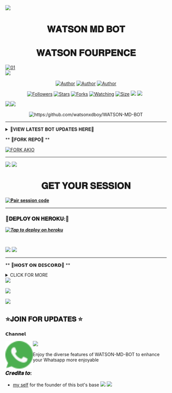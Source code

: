 <a><img src='https://files.catbox.moe/sdgdc3.jpg'/></a>
<h1 align="center"> 𝐖𝐀𝐓𝐒𝐎𝐍 𝐌𝐃 𝐁𝐎𝐓 </h1>

 
<h1 align="center"> 𝐖𝐀𝐓𝐒𝐎𝐍 𝐅𝐎𝐔𝐑𝐏𝐄𝐍𝐂𝐄
</h1>



  <a href="https://ibb.co/N6NMDtn"><img src="https://files.catbox.moe/sdgdc3.jpg" alt="01" border="0" /></a>                     
<a><img src='https://i.imgur.com/LyHic3i.gif'/></a>
 

 </p>
<p align="center">
<a href="https://github.com/watsonxdboy"><img title="Author" src="https://img.shields.io/badge/watsonxdboy-orange?style=for-the-badge&logo=Github"></a> <a href="https://youtube.com/@WATSON_TECH"><img title="Author" src="https://img.shields.io/badge/YOUTUBE SUBSCRIBE-red?style=for-the-badge&logo=youtube"></a> <a href="https://wa.me/263781330745"><img title="Author" src="https://img.shields.io/badge/Contact Me-orange?style=for-the-badge&logo=whatsapp"></a>
<p/>                                                                                                                                                    <p align="center">
<a href="https://github.com/watsonxdboy/followers"><img title="Followers" src="https://img.shields.io/github/followers/watsonxdboy?color=red&style=flat-square"></a>
<a href="https://github.com/watsonxdboy/WATSON-MD-BOT/stargazers/"><img title="Stars" src="https://img.shields.io/github/stars/watsonxdboy/WATSON-MD-BOT?color=pink&style=flat-square"></a>
<a href="https://github.com/watsonxdboy/WATSON-MD-BOT/network/members"><img title="Forks" src="https://img.shields.io/github/forks/watsonxdboy/WATSON-MD-BOT?color=purple&style=flat-square"></a>
<a href="https://github.com/watsonxdboy/WATSON-MD-BOT/watchers"><img title="Watching" src="https://img.shields.io/github/watchers/watsonxdboy/WATSON-MD-BOT?label=Watchers&color=blue&style=flat-square"></a>
<a href="https://github.com/watsonxdboy/WATSON-MD-BOT/"><img title="Size" src="https://img.shields.io/github/repo-size/watsonxdboy/WATSON-MD-BOT?style=flat-square&color=green"></a>
<a href="https://hits.seeyoufarm.com"><img src="https://hits.seeyoufarm.com/api/count/incr/badge.svg?url=https%3A%2F%2Fgithub.com%2Fwatsonxdboy%2FWATSON-MD-BOT&count_bg=%2379C83D&title_bg=%23555555&icon=probot.svg&icon_color=%2300FF6D&title=hits&edge_flat=false"/></a>
<a href="https://github.com/watsonxdboy/WATSON-MD-BOT/graphs/commit-activity"><img height="20" src="https://img.shields.io/badge/Maintained%3F-yes-green.svg"></a>&nbsp;&nbsp;
</p>
</p>
<p align='center'>
    </p>
<a><img src='https://i.imgur.com/LyHic3i.gif'/></a><a><img src='https://i.imgur.com/LyHic3i.gif'/></a>
<p align="center">

</p>
<p align="center"><img src="https://profile-counter.glitch.me/{watsonxdboy}/count.svg" alt='https:/github.com/watsonxdboy/WATSON-MD-BOT' :: Visitor's Count"/></p>

---

<details>
<summary>👑𝐕𝐈𝐄𝐖 𝐋𝐀𝐓𝐄𝐒𝐓 𝐁𝐎𝐓 𝐔𝐏𝐃𝐀𝐓𝐄𝐒 𝐇𝐄𝐑𝐄👑</summary>
  
- 𝑨𝒍𝒍 𝑫𝒐𝒘𝒏𝒍𝒐𝒂𝒅𝒆𝒓𝒔 𝑭𝒊𝒙𝒆𝒅 𝒂𝒏𝒅 𝒂𝒓𝒆 𝑾𝒐𝒓𝒌𝒊𝒏𝒈🔥.
- 𝑶𝒗𝒆𝒓𝒂𝒍 𝑷𝒆𝒓𝒇𝒐𝒓𝒎𝒂𝒏𝒄𝒆 𝑰𝒎𝒑𝒓𝒐𝒗𝒆𝒎𝒆𝒏𝒕𝒔🤫💖.

</details>


** 🧿𝐅𝐎𝐑𝐊 𝐑𝐄𝐏𝐎🧿 **

  

<a href="https://github.com/watsonxdboy/WATSON-MD-BOT/fork"><img src="https://img.shields.io/badge/CLICK%20HERE-blue" alt="FORK AKIO" width="150"></a>
***

<a><img src='https://i.imgur.com/LyHic3i.gif'/></a>
<a><img src='https://i.imgur.com/LyHic3i.gif'/></a>
 <h1 align="center">  𝐆𝐄𝐓 𝐘𝐎𝐔𝐑 𝐒𝐄𝐒𝐒𝐈𝐎𝐍 </h1>
  <a href="https://malvin-session-0h9e.onrender.com/pair"><img src="https://img.shields.io/badge/Pair%20session%20code-green" alt="𝐏𝐚𝐢𝐫 𝐬𝐞𝐬𝐬𝐢𝐨𝐧 𝐜𝐨𝐝𝐞" width="200"></a>

***

###  🤎𝐃𝐄𝐏𝐋𝐎𝐘 𝐎𝐍 𝐇𝐄𝐑𝐎𝐊𝐔:🤎


 ***[![Tap to deploy on heroku](https://www.herokucdn.com/deploy/button.svg)](https://dashboard.heroku.com/new?button-url=https://github.com/watsonxdboy/WATSON-MD-BOT&template=https://github.com/watsonxdboy/WATSON-MD-BOT.git)***

<br>

<a><img src='https://i.imgur.com/LyHic3i.gif'/></a>
<a><img src='https://i.imgur.com/LyHic3i.gif'/></a>
 
***


** 🔮𝗛𝗢𝗦𝗧 𝗢𝗡 𝗗𝗜𝗦𝗖𝗢𝗥𝗗🔮 **
<details>
<summary>CLICK FOR MORE</summary>
<a href="https://github.com/watsonxdboy/WATSON-MD-BOT/archive/refs/heads/main.zip"><img src="https://img.shields.io/badge/DOWNLOAD%20FILES-green" alt="Rainhost Files" width="150"></a>


<a hrerf= "https://bot-hosting.net/?aff=1231885228566646795"><img src="https://img.shields.io/badge/BOT-HOSTING%20%20DEPLOY-blue" alt="Scalingo Deploy" width="150"></a>

<a href="https://account.solarhosting.cc/register?ref=Z5R4DoPp"><img src="https://img.shields.io/badge/SOLAR-HOSTING%20%20DEPLOY-pink" alt="Scalingo Deploy" width="150"></a>


<a href="https://host.joanimi-world.site/register?ref=Y6cRRMpo"><img src="https://img.shields.io/badge/MEGA-HOSTING%20%20DEPLOY-purple" alt="Scalingo Deploy" width="150"></a>


<a href="https://optiklink.com/auth"><img src="https://img.shields.io/badge/OPTLINK-HOSTING%20%20DEPLOY-blue" alt="Scalingo Deploy" width="150"></a>


</details

<a><img src='https://i.imgur.com/LyHic3i.gif'/></a>


<a><img src='https://i.imgur.com/LyHic3i.gif'/></a>



<a><img src='https://i.imgur.com/LyHic3i.gif'/></a>

## **⭐️𝐉𝐎𝐈𝐍 𝐅𝐎𝐑 𝐔𝐏𝐃𝐀𝐓𝐄𝐒 ⭐** 


**𝗖𝗵𝗮𝗻𝗻𝗲𝗹**
<p align="left">
  <a href="https://whatsapp.com/channel/0029VajjzuB9sBI890YffB1b">
    <img align="left" alt="WATSON-MD-BOT | Whastapp" width="86px" src="https://raw.githubusercontent.com/PikaBotz/My_Personal_Space/main/Images/AnyaBot_pics/Anya_v2/Whatsapp.svg" />
  

   
   <a><img src='https://i.imgur.com/LyHic3i.gif'/></a>


Enjoy the diverse features of WATSON-MD-BOT  to enhance your Whatsapp more enjoyable


### 𝑪𝒓𝒆𝒅𝒊𝒕𝒔 𝒕𝒐:
- [my self](https://github.com/watsonxdboy) for the founder of this bot's base
<a><img src='https://i.imgur.com/LyHic3i.gif'/></a>
<a><img src='https://i.imgur.com/LyHic3i.gif'/></a>

